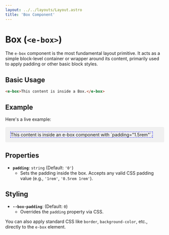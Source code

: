 ```yaml
---
layout: ../../layouts/Layout.astro
title: 'Box Component'
---
```


# Box (`<e-box>`)

The `e-box` component is the most fundamental layout primitive. It acts as a simple block-level container or wrapper around its content, primarily used to apply padding or other basic block styles.

## Basic Usage

```html
<e-box>This content is inside a Box.</e-box>
```

## Example

Here's a live example:

<div class="example-container">
  <e-box padding="1.5rem" style="border: 1px dashed blue;">
    This content is inside an e-box component with `padding="1.5rem"`.
  </e-box>
</div>

<style>
.example-container {
  background-color: #f0f0f0;
  padding: 1rem;
  margin-top: 1rem;
  border-radius: 4px;
}
</style>

<script>
  // Import the component definition to register the custom element
  // The alias 'e-layout/box' is configured in astro.config.mjs
  import 'e-layout/box';
</script>

## Properties

*   **`padding`**: `string` (Default: `'0'`)
    *   Sets the padding inside the box. Accepts any valid CSS padding value (e.g., `'1rem'`, `'0.5rem 1rem'`).

## Styling

*   **`--box-padding`**: (Default: `0`)
    *   Overrides the `padding` property via CSS.

You can also apply standard CSS like `border`, `background-color`, etc., directly to the `e-box` element.